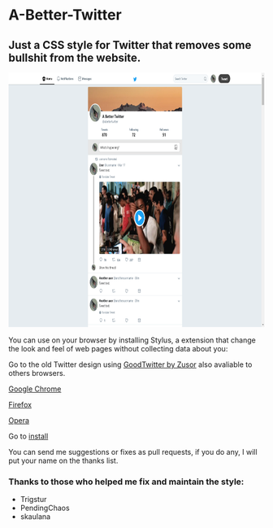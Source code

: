 # A-Better-Twitter
## Just a CSS style for Twitter that removes some bullshit from the website.

<p align="center">
    <img src="Screenshot.png" height="500">
</p>

You can use on your browser by installing Stylus, a extension that change the look and feel of web pages without collecting data about you:

Go to the old Twitter design using [GoodTwitter by Zusor](https://github.com/ZusorCode/GoodTwitterChrome) also avaliable to others browsers.

[Google Chrome](https://chrome.google.com/webstore/detail/stylus/clngdbkpkpeebahjckkjfobafhncgmne)

[Firefox](https://addons.mozilla.org/firefox/addon/styl-us/)

[Opera](https://addons.opera.com/extensions/details/stylus/)

Go to [install](https://userstyles.org/styles/155039/a-better-twitter)

You can send me suggestions or fixes as pull requests, if you do any, I will put your name on the thanks list.

### Thanks to those who helped me fix and maintain the style:

* Trigstur
* PendingChaos
* skaulana
